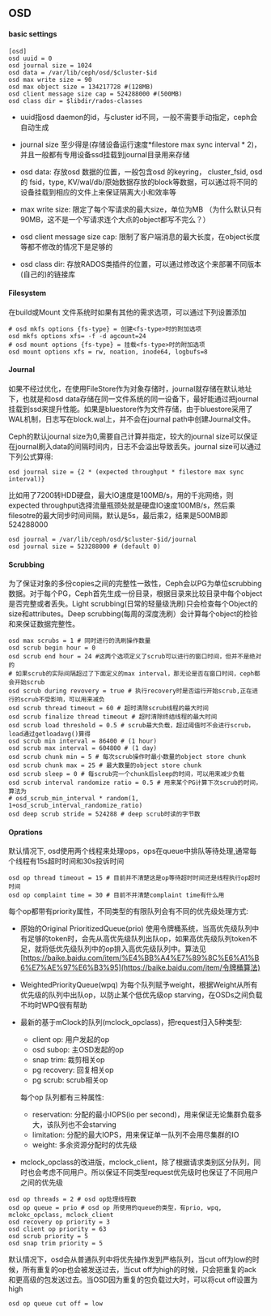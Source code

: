 ## OSD

#### basic settings

```
[osd]
osd uuid = 0
osd journal size = 1024
osd data = /var/lib/ceph/osd/$cluster-$id
osd max write size = 90
osd max object size = 134217728 #(128MB)
osd client message size cap = 524288000 #(500MB)
osd class dir = $libdir/rados-classes
```

* uuid指osd daemon的id，与cluster id不同，一般不需要手动指定，ceph会自动生成
* journal size 至少得是\(存储设备运行速度\*filestore max sync interval \* 2\)，并且一般都有专用设备ssd挂载到journal目录用来存储
* osd data: 存放osd 数据的位置，一般包含osd 的keyring， cluster\_fsid, osd 的 fsid，type, KV/wal/db/原始数据存放的block等数据，可以通过将不同的设备挂载到相应的文件上来保证隔离大小和效率等
* max write size: 限定了每个写请求的最大size，单位为MB （为什么默认只有90MB，这不是一个写请求连个大点的object都写不完么？）

* osd client message size cap: 限制了客户端消息的最大长度，在object长度等都不修改的情况下是足够的

* osd class dir: 存放RADOS类插件的位置，可以通过修改这个来部署不同版本\(自己的\)的链接库

#### Filesystem

在build或Mount 文件系统时如果有其他的需求选项，可以通过下列设置添加

```
# osd mkfs options {fs-type} = 创建<fs-type>时的附加选项
osd mkfs options xfs= -f -d agcount=24
# osd mount options {fs-type} = 挂载<fs-type>时的附加选项
osd mount options xfs = rw, noation, inode64, logbufs=8
```

#### Journal

如果不经过优化，在使用FileStore作为对象存储时，journal就存储在默认地址下，也就是和osd data存储在同一文件系统的同一设备下，最好能通过把journal挂载到ssd来提升性能。如果是bluestore作为文件存储，由于bluestore采用了WAL机制，日志写在block.wal上，并不会在journal path中创建Journal文件。

Ceph的默认journal size为0,需要自己计算并指定，较大的journal size可以保证在journal刷入data的间隔时间内，日志不会溢出导致丢失。journal size可以通过下列公式算得:

```
osd journal size = {2 * (expected throughput * filestore max sync interval)}
```

比如用了7200转HDD硬盘，最大IO速度是100MB/s，用的千兆网络，则 expected throughput选择流量瓶颈处就是硬盘IO速度100MB/s，然后乘 filesotre的最大同步时间间隔，默认是5s，最后乘2，结果是500MB即524288000

```
osd journal = /var/lib/ceph/osd/$cluster-$id/journal
osd journal size = 523288000 # (default 0)
```

#### Scrubbing

为了保证对象的多份copies之间的完整性一致性，Ceph会以PG为单位scrubbing数据。对于每个PG，Ceph首先生成一份目录，根据目录来比较目录中每个object是否完整或者丢失。Light scrubbing\(日常的轻量级洗刷\)只会检查每个Object的size和attributes。Deep scrubbing\(每周的深度洗刷）会计算每个object的检验和来保证数据完整性。

```
osd max scrubs = 1 # 同时进行的洗刷操作数量
osd scrub begin hour = 0
osd scrub end hour = 24 #这两个选项定义了scrub可以进行的窗口时间，但并不是绝对的
# 如果scrub的实际间隔超过了下面定义的max interval，那无论是否在窗口时间，ceph都会开始scrub
osd scrub during revovery = true # 执行recovery时是否运行开始scrub,正在进行的scrub不受影响，可以用来减负
osd scrub thread timeout = 60 # 超时清除scrub线程的最大时间
osd scrub finalize thread timeout # 超时清除终结线程的最大时间
osd scrub load threshold = 0.5 # scrub最大负载，超过阈值时不会进行scrub，load通过getloadavg()算得
osd scrub min interval = 86400 # (1 hour)
osd scrub max interval = 604800 # (1 day)
osd scrub chunk min = 5 # 每次scrub操作时最小数量的object store chunk
osd scrub chunk max = 25 # 最大数量的object store chunk
osd scrub sleep = 0 # 每scrub完一个chunk后sleep的时间，可以用来减少负载
osd scrub interval randomize ratio = 0.5 # 用来某个PG计算下次scrub的时间，算法为
# osd_scrub_min_interval * random(1, 1+osd_scrub_interval_randomize_ratio)
osd deep scrub stride = 524288 # deep scrub时读的字节数
```

#### Oprations

默认情况下, osd使用两个线程来处理ops，ops在queue中排队等待处理,通常每个线程有15s超时时间和30s投诉时间

```
osd op thread timeout = 15 # 目前并不清楚这是op等待超时时间还是线程执行op超时时间
osd op complaint time = 30 # 目前不并清楚complaint time有什么用
```

每个op都带有priority属性，不同类型的有限队列会有不同的优先级处理方式:

* 原始的Original PrioritizedQueue\(prio\) 使用令牌桶系统，当高优先级队列中有足够的token时，会先从高优先级队列出队op，如果高优先级队列token不足，就将低优先级队列中的op排入高优先级队列中。算法见[https://baike.baidu.com/item/%E4%BB%A4%E7%89%8C%E6%A1%B6%E7%AE%97%E6%B3%95](https://baike.baidu.com/item/令牌桶算法)
* WeightedPriorityQueue\(wpq\) 为每个队列赋予weight，根据Weight从所有优先级的队列中出队op，以防止某个低优先级op starving，在OSDs之间负载不均时WPQ很有帮助
* 最新的基于mClock的队列\(mclock\_opclass\)，把request归入5种类型:

  * client op: 用户发起的op
  * osd subop: 主OSD发起的op
  * snap trim: 裁剪相关op
  * pg recovery: 回复相关op
  * pg scrub: scrub相关op

  每个op 队列都有三种属性:

  * reservation: 分配的最小IOPS\(io per second\)，用来保证无论集群负载多大，该队列也不会starving
  * limitation: 分配的最大IOPS，用来保证单一队列不会用尽集群的IO
  * weight: 多余资源分配时的优先级

* mclock\_opclass的改进版，mclock\_client，除了根据请求类别区分队列，同时也会考虑不同用户。所以保证不同类型request优先级时也保证了不同用户之间的优先级

```
osd op threads = 2 # osd op处理线程数
osd op queue = prio # osd op 所使用的queue的类型，有prio, wpq, mclokc_opclass, mclock_client
osd recovery op priority = 3
osd client op priority = 63
osd scrub priority = 5
osd snap trim priority = 5
```

默认情况下，osd会从普通队列中将优先操作发到严格队列，当cut off为low的时候，所有重复的op也会被发送过去，当cut off为high的时候，只会把重复的ack和更高级的包发送过去。当OSD因为重复的包负载过大时，可以将cut off设置为high

```
osd op queue cut off = low
```



